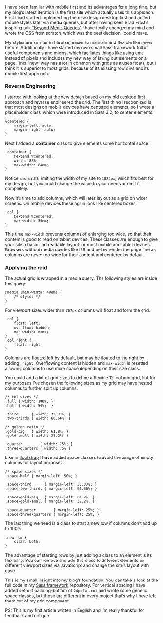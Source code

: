 
I have been familiar with mobile first and its advantages for a long time, but my blog’s latest iteration is the first site which actually uses this approach. First I had started implementing the new design desktop first and added mobile styles later via media queries, but after having seen Brad Frost’s inspiring talk [“Beyond Media Queries”](https://vimeo.com/55076713) I have finally changed my mind and wrote the <abbr>CSS</abbr> from scratch, which was the best decision I could make.

My styles are smaller in file size, easier to maintain and flexible like never before. Additionally I have started my own small Sass framework full of useful components and mixins, which faciliates things like using ems instead of pixels and includes my new way of laying out elements on a page. This “new” way has a lot in common with grids as it uses floats, but I think it is superior to most grids, because of its missing row divs and its mobile first approach.

### Reverse Engineering

I started with looking at the new design based on my old desktop first approach and reverse engineered the grid. The first thing I recognized is that most designs on mobile devices have centered elements, so I wrote a placeholder class, which were introduced in Sass 3.2, to center elements:

<pre class="language-scss"><code>%centered {
	margin-left: auto;
	margin-right: auto;
}</code></pre>

Next I added a __container__ class to give elements some horizontal space.

<pre class="language-scss"><code>.container {
	@extend %centered;
	width: 88%;
	max-width: 64em;
}</code></pre>

Notice `max-width` limiting the width of my site to `1024px`, which fits best for my design, but you could change the value to your needs or omit it completely.

Now it’s time to add columns, which will later lay out as a grid on wider screens. On mobile devices these again look like centered boxes.

<pre class="language-scss"><code>.col {
	@extend %centered;
	max-width: 30em;
}</code></pre>

This time `max-width` prevents columns of enlarging too wide, so that their content is good to read on tablet devices. These classes are enough to give your site a basic and readable layout for most mobile and tablet devices. Browsers without media queries like <abbr>IE8</abbr> and below render the page fine as columns are never too wide for their content and centered by default.

### Applying the grid

The actual grid is wrapped in a media query. The following styles are inside this query:

<pre class="language-scss"><code>@media (min-width: 48em) {
	/* styles */
}</code></pre>

For viewport sizes wider than `767px` columns will float and form the grid.

<pre class="language-scss"><code>.col {
	float: left;
	overflow: hidden;
	max-width: none;
}
.col.right {
	float: right;
}</code></pre>

Columns are floated left by default, but may be floated to the right by adding `.right`. Overflowing content is hidden and `max-width` is resetted allowing columns to use more space depending on their size class.

You could add a lot of grid sizes to define a flexible 12-column grid, but for my purposes I’ve chosen the following sizes as my grid may have nested columns to further split up columns.

<pre class="language-scss"><code>/* col sizes */
.full { width: 100%; }
.half { width: 50%;  }

.third      { width: 33.33%; }
.two-thirds { width: 66.66%; }

/* golden ratio */
.gold-big   { width: 61.8%; }
.gold-small { width: 38.2%; }

.quarter        { width: 25%; }
.three-quarters { width: 75% }</code></pre>

Like in [Bootstrap](http://getbootstrap.com) I have added space classes to avoid the usage of empty columns for layout purposes.

<pre class="language-scss"><code>/* space sizes */
.space-half { margin-left: 50%; }

.space-third      { margin-left: 33.33%; }
.space-two-thirds { margin-left: 66.66%; }

.space-gold-big   { margin-left: 61.8%; }
.space-gold-small { margin-left: 38.2%; }

.space-quarter        { margin-left: 25%; }
.space-three-quarters { margin-left: 25%; }</code></pre>

The last thing we need is a class to start a new row if columns don’t add up to 100%.

<pre class="language-scss"><code>.new-row {
	clear: both;
}</code></pre>

The advantage of starting rows by just adding a class to an element is its flexibility. You can remove and add this class to different elements on different viewport sizes via JavaScript and change the site’s layout with ease.

This is my small insight into my blog’s foundation. You can take a look at the full code in my [Sass framework](https://github.com/maxhoffmann/sass-framework/blob/master/components/grid.scss) repository. For vertical spacing I have added default padding-bottom of `24px` to `.col` and wrote some generic space classes, but those are different in every project that’s why I have left them out of my grid component.

PS: This is my first article written in English and I’m really thankful for feedback and critique.
